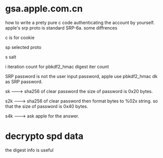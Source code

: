 # gsa.apple.com.cn
 how to write a prety pure c code authenticating the account by yourself.
 apple's srp proto is standard SRP-6a. 
 some diffrences
 
 c is for cookie
 
 sp selected proto
 
 s salt
 
 i iteration count for pbkdf2_hmac digest iter count
 
 SRP password is not the user input password, apple use pbkdf2_hmac dk as SRP password.

 sk ---> sha256 of clear password the size of password is 0x20 bytes.
 
 s2k ---> sha256 of clear password then format bytes to %02x string. so that the size of password is 0x40 bytes.
 
 s4k ---> ask apple for the answer.
 
 
 
# decrypto spd data
 the digest info is useful 
  
 
